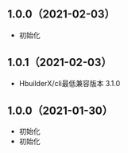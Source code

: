 ## 1.0.0（2021-02-03）
- 初始化
## 1.0.1（2021-02-03）
- HbuilderX/cli最低兼容版本 3.1.0
## 1.0.0（2021-01-30）
- 初始化
- 初始化